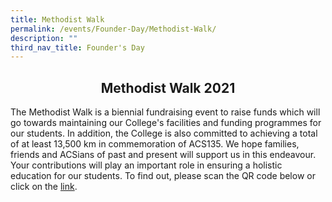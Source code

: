 ```yaml
---
title: Methodist Walk
permalink: /events/Founder-Day/Methodist-Walk/
description: ""
third_nav_title: Founder's Day
---
```

## <center> Methodist Walk 2021 </center>

The Methodist Walk is a biennial fundraising event to raise funds which will go towards maintaining our College's facilities and funding programmes for our students. In addition, the College is also committed to achieving a total of at least 13,500 km in commemoration of ACS135. We hope families, friends and ACSians of past and present will support us in this endeavour. Your contributions will play an important role in ensuring a holistic education for our students. To find out, please scan the QR code below or click on the [link](http://bit.ly/mwalk21-acjc).